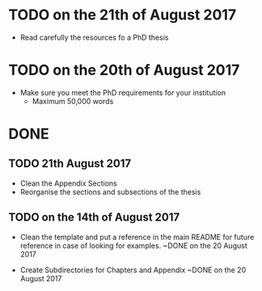 


# TODO on the 21th of August 2017
*  Read carefully the resources fo a PhD thesis

# TODO on the 20th of August 2017

* Make sure you meet the PhD requirements for your institution
  - Maximum 50,000 words



# DONE

## TODO 21th August 2017
* Clean the Appendix Sections
* Reorganise the sections and subsections of the thesis


## TODO on the 14th of August 2017
*  Clean the template and put a reference in the main README for
future reference in case of looking for examples.
 ~DONE on the 20 August 2017

* Create Subdirectories for Chapters and Appendix
~DONE on the 20 August 2017
